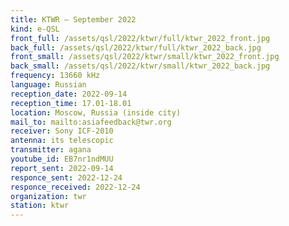 ```yaml
---
title: KTWR — September 2022
kind: e-QSL
front_full: /assets/qsl/2022/ktwr/full/ktwr_2022_front.jpg
back_full: /assets/qsl/2022/ktwr/full/ktwr_2022_back.jpg
front_small: /assets/qsl/2022/ktwr/small/ktwr_2022_front.jpg
back_small: /assets/qsl/2022/ktwr/small/ktwr_2022_back.jpg
frequency: 13660 kHz
language: Russian
reception_date: 2022-09-14
reception_time: 17.01-18.01
location: Moscow, Russia (inside city)
mail_to: mailto:asiafeedback@twr.org
receiver: Sony ICF-2010
antenna: its telescopic
transmitter: agana
youtube_id: EB7nr1ndMUU
report_sent: 2022-09-14
responce_sent: 2022-12-24
responce_received: 2022-12-24
organization: twr
station: ktwr
---
```

